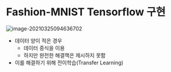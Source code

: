 # Fashion-MNIST Tensorflow 구현

![image-20210325094636702](C:%5CUsers%5CLiO%5CAppData%5CRoaming%5CTypora%5Ctypora-user-images%5Cimage-20210325094636702.png)



- 데이터 양이 적은 경우
  - 데이터 증식을 이용
  - 하지만 완전한 해결책은 제시하지 못함
- 이를 해결하기 위해 전이학습(Transfer Learning)